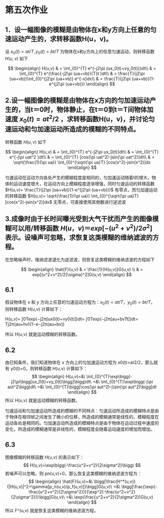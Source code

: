 # 第五次作业



## 1．设一幅图像的模糊是由物体在x和y方向上任意的匀速运动产生的，求转移函数H(u，v)。



设 $x_0(t)=at/T,y_0(t)=bt/T$ 为物体在x和y方向上的任意匀速运动，则转移函数 $H(u,v)$ 如下

$$ \begin{align} H(u,v) & = \int_{0}^{T} e^{-j2\pi (ux_0(t)+vy_0(t))}dt\\ & = \int_{0}^{T} e^{\frac{-j2\pi (ua+vb)}{T}t }dt\\ & = \frac{T}{j2\pi (ua+vb)}\int_{0}^{j2\pi (ua+vb)} e^{-x}dx\\ & = \frac{T}{j2\pi (ua+vb)}(1-e^{j2\pi (ua+vb)}) \end{align} $$

## 2.设一幅图像的模糊是由物体在x方向的匀加速运动产生的，当t＝0时，物体静止，在t＝0到t＝T间物体加速度 $x_0(t)=at^2/2$ ，求转移函数H(u，v)，并讨论匀速运动和匀加速运动所造成的模糊的不同特点。



转移函数 $H(u,v)$ 如下

$$ \begin{align} H(u,v) & = \int_{0}^{T} e^{-j2\pi ux_0(t)}dt\\ & = \int_{0}^{T} e^{-j\pi uat^2 }dt\\ & = \int_{0}^{T} [cos(\pi uat^2)-jsin(\pi uat^2)]dt\\ & = \sqrt{\frac{1}{\pi ua}} \int_{0}^{\sqrt{\pi ua}T} [cos(x^2)-jsin(x^2)]dx \end{align} $$

匀速运动在运动方向各处产生的模糊程度是相同的，匀加速运动随着t的增大，物体的运动速度增大，在运动方向上模糊程度逐渐增强，同时匀速运动的转移函数 $H(u,v)= \frac{T}{j2\pi (ua+vb)}(1-e^{j2\pi (ua+vb)})$ 有零点，而匀加速运动的转移函数 $H(u,v)= \sqrt{\frac{1}{\pi ua}} \int_{0}^{\sqrt{\pi ua}T} [cos(x^2)-jsin(x^2)]dx$ 无零点，可直接使用其倒数进行逆滤波

## 3.成像时由于长时间曝光受到大气干扰而产生的图像模糊可以用/转移函数 $H(u，v)＝exp[-(u^2+v^2)/2{\sigma}^2]$ 表示。设噪声可忽略，求恢复这类模糊的维纳滤波的方程。



在忽略噪声时，维纳滤波退化为逆滤波，则恢复这类模糊的维纳滤波的方程如下

$$ \begin{align} \hat{F}(u,v) & = \frac{1}{H(u,v)}G(u,v) \\ & = exp[(u^2+v^2)/2{\sigma}^2]G(u,v) \end{align} $$



## 6.1



假设物体在 x 和 y 方向上任意的匀速运动方程为：$x_0(t)=at/T$，$y_0(t)=bt/T$，则转移函数 H(u,v) 计算如下：

H(u,v)= ∫0Texp⁡(−j2π[ux0(t)+vy0(t)])dt= ∫0Texp⁡(−j2π[au+bvTt])dt= Tj2π(au+hv)(1−e−j2π(au+bv))

所以 H(u,v) 就是运动模糊的转移函数。

## 6.2



由已知条件，我们知道物体在 x 方向上的匀加速运动方程为 x0(t)=at2/2，那么就有 y0(t)=0，则转移函数 H(u,v) 计算如下： $$ \begin{align} H(u,v)=&\ \int_{0}^{T}\exp\bigg(-j2\pi\bigg[ux_0(t)+vy_0(t)\bigg]\bigg)dt\ =&\ \int_{0}^{T}\exp\bigg(-j\pi aut^2\bigg)dt\ =&\ \int_{0}^{T}\bigg[\cos(\pi aut^2)-j\sin(\pi aut^2)\bigg]dt \end{align} $$ 所以 H(u,v) 就是运动模糊的转移函数。

匀速运动和匀加速运动所造成的模糊的不同特点：匀速运动所造成的模糊特点是由于物体在相邻帧之间发生了微小的位移，所造成的模糊通常是线性的，模糊程度在运动各处是相同的。匀加速运动所造成的模糊特点是由于物体在运动过程中速度的变化，所造成的模糊通常是非线性的，模糊程度会随着运动速度的增加而增加。

## 6.3



图像模糊的转移函数 H(u,v) 的表示如下： $$ H(u,v)=\exp\bigg(-\frac{u^2+v^2}{2\sigma^2}\bigg) $$ 若噪声可以忽略，则 pn(u,v)=0，那么恢复这类模糊的维纳滤波方程为： $$ \begin{align} \hat{F}(u,v)=&\ \bigg[\frac{H^*(u,v)}{|H(u,v)|^2+\gamma[p_n(u,v)/p_f(u,v)]}\bigg]G(u,v)\ =&\ \bigg[\frac{\exp(-\frac{u^2+v^2}{2\sigma^2})}{\exp^2(-\frac{u^2+v^2}{2\sigma^2})}\bigg]G(u,v)\ =&\ \exp(\frac{u^2+v^2}{2\sigma^2})G(u,v) \end{align} $$ 所以 F^(u,v) 就是恢复这类模糊的维纳滤波方程。